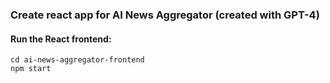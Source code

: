 ### Create react app for AI News Aggregator (created with GPT-4)

#### Run the React frontend:


```
cd ai-news-aggregator-frontend
npm start
```

